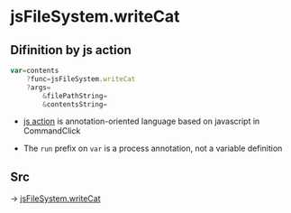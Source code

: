 # jsFileSystem.writeCat

## Difinition by js action

```js.js
var=contents
	?func=jsFileSystem.writeCat
	?args=
		&filePathString=
		&contentsString=
```

- [js action](#) is annotation-oriented language based on javascript in CommandClick

- The `run` prefix on `var` is a process annotation, not a variable definition

## Src

-> [jsFileSystem.writeCat](https://github.com/puutaro/CommandClick/blob/master/app/src/main/java/com/puutaro/commandclick/fragment_lib/terminal_fragment/js_interface/file/JsFileSystem.kt#L68)


